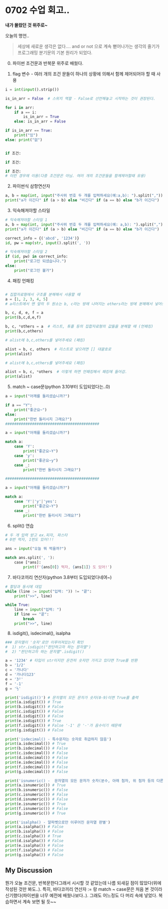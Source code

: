 # 0702 수업 회고..

**내가 몰랐던 것 위주로~**

오늘의 명언..

>세상에 새로운 생각은 없다.... and or not 으로 계속 뻗어나가는 생각의 줄기가 프로그래밍 분기문의 기본 원리가 되었다.

0. 파이썬 조건문과 반복문 위주로 배웠다.

1. flag 변수 - 여러 개의 조건 문들이 하나의 상황에 의해서 함께 제어되어야 할 때 사용
```python
i = int(input().strip())

is_in_arr = False  # 스위치 역할 - False로 선언해놓고 시작하는 것이 권장된다.

for i in arr:
    if a == i:
        is_in_arr = True
    else: is_in_arr = False

if is_in_arr == True:
    print("있")
else: print("없")


if 조건:

if 조건:

if 조건:             
# 이런 경우에 이용(다중 조건문은 아님. 여러 개의 조건문들을 함께제어할때 유용)
```
2. 파이썬식 삼항연산자
```python
a, b = map(int, input("주사위 번호 두 개를 입력하세요(예:a,b): ").split(","))
print("a가 이긴다" if (a > b) else "비긴다" if (a == b) else "b가 이긴다")
```
3. 익숙해져야할 스타일

```python
# 익숙해져야할 스타일 1
a, b = map(int, input("주사위 번호 두 개를 입력하세요(예: a,b): ").split(","))
print("a가 이긴다" if (a > b) else "비긴다" if (a == b) else "b가 이긴다")

correct_info = {('abcd', '1234')}
id, pw = map(str, input().split(', '))

# 익숙해져야할 스타일 2
if (id, pw) in correct_info:
    print("로그인 되셨습니다.")
else:
    print("로그인 불가")
```
4. 패킹 언패킹
```python

# 집합자료형에서 구조를 분해해서 사용할 때 
a = [1, 2, 3, 4, 5]
# a리스트에서 맨 앞의 두 원소는 b, c라는 방에 나머지는 others라는 방에 분해해서 넣어보세요.

b, c, d, e, f = a
print(b,c,d,e,f)

b, c, *others = a  # 리스트, 튜플 등의 집합자료형의 값들을 분해할 때 (언패킹)
print(b,c,others)

# alist에 b,c,others를 넣어주세요 (패킹)

alist = b, c, others  # 리스트로 넣으려면 [] 대괄호로
print(alist)

# alist에 b,c,others를 넣어주세요 (패킹)

alist = b, c, *others  # 이렇게 하면 언패킹해서 패킹에 들어감.
print(alist)
```
5. match ~ case문(python 3.10부터 도입되었다는..0)
```python
a = input("어깨를 돌리셨습니까?")

if a == "Y":
    print("좋군요~")
else:
    print("한번 돌리시지 그래요?")
##########################################

a = input("어깨를 돌리셨습니까?")

match a:
    case 'Y':
        print("좋군요~Y")
    case 'y':
        print("좋군요~y")
    case _:
        print("한번 돌리시지 그래요?")

##########################################

a = input("어깨를 돌리셨습니까?")

match a:
    case 'Y'|'y'|'yes':
        print("좋군요~Y")
    case _:
        print("한번 돌리시지 그래요?")
```
6. split() 연습
```python
# 두 개 입력 받고 ex.피자, 파스타
# 0번 먹자, 1번도 있어!!!

ans = input("오늘 뭐 먹을까?")

match ans.split(', '):
    case [*ans]:
        print(f'{ans[0]} 먹자, {ans[1]} 도 있어!')
```
7. 바다코끼리 연산자(python 3.8부터 도입되었다네여~)
```python
# 할당과 동시에 대입
while (line := input("입력: ")) != "끝":
    print(">>", line)

while True:
    line = input("입력: ")
    if line == "끝":
        break
    print(">>", line)
```
8. isdigit(), isdecimal(), isalpha
```python
### 문자열이 '숫자'로만 이루어져있는지 확인
#  1) str.isdigit("판단하고자 하는 문자열")
#  2) "판단하고자 하는 문자열".isdigit()

a = '1234' # 타입이 str이지만 온전히 숫자만 가지고 있다면 True를 반환
b = '1/2'
c = '가나다'
d = '가나다123'
e = '3²'
f = '-1'
g = '½'

print('isdigit()') # 문자열의 모든 문자가 숫자(0-9)이면 True를 출력
print(a.isdigit()) # True
print(b.isdigit()) # False
print(c.isdigit()) # False
print(d.isdigit()) # False
print(e.isdigit()) # True
print(f.isdigit()) # False '-1' 은 '-'가 음수이기 때문에
print(g.isdigit()) # False

print('isdecimal() - 특수문자는 숫자로 취급하지 않음')
print(a.isdecimal()) # True
print(b.isdecimal()) # False
print(c.isdecimal()) # False
print(d.isdecimal()) # False
print(e.isdecimal()) # False
print(f.isdecimal()) # False
print(g.isdecimal()) # False

print('isnumeric() -  문자열의 모든 문자가 숫자(분수, 아래 첨자, 위 첨자 등의 다른 숫자도 포함)')
print(a.isnumeric()) # True
print(b.isnumeric()) # False
print(c.isnumeric()) # False
print(d.isnumeric()) # False
print(e.isnumeric()) # True
print(f.isnumeric()) # False
print(g.isnumeric()) # True

print('isalpha() - 알파벳으로만 이루어진 문자열 판별')
print(a.isalpha()) # False
print(b.isalpha()) # False
print(c.isalpha()) # True
print(d.isalpha()) # False
print(e.isalpha()) # False
print(f.isalpha()) # False
print(g.isalpha()) # False
```

## My Discussion
뭔가 오늘 조건문, 반복문한다그래서 시시할 것 같았는데 나름 되새길 점이 많았다(위에 작성된 것만 봐도..).
특히, 바다코끼리 연산자 := 랑 match ~ case문은 처음 본 것이라 신기했다(파이썬을 너무 예전에 배웠나보다..).
그래도 어느정도 다 머리 속에 넣었다. 복습하면서 계속 보면 될 듯~~